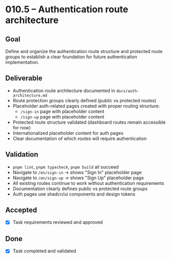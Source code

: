 # 010.5 – Authentication route architecture

## Goal

Define and organize the authentication route structure and protected route groups to establish a clear foundation for future authentication implementation.

## Deliverable

- Authentication route architecture documented in `docs/auth-architecture.md`
- Route protection groups clearly defined (public vs protected routes)
- Placeholder auth-related pages created with proper routing structure:
  - `/sign-in` page with placeholder content
  - `/sign-up` page with placeholder content
- Protected route structure validated (dashboard routes remain accessible for now)
- Internationalized placeholder content for auth pages
- Clear documentation of which routes will require authentication

## Validation

- `pnpm lint`, `pnpm typecheck`, `pnpm build` all succeed
- Navigate to `/en/sign-in` → shows "Sign In" placeholder page
- Navigate to `/en/sign-up` → shows "Sign Up" placeholder page
- All existing routes continue to work without authentication requirements
- Documentation clearly defines public vs protected route groups
- Auth pages use shadcn/ui components and design tokens

## Accepted

- [x] Task requirements reviewed and approved

## Done

- [x] Task completed and validated
